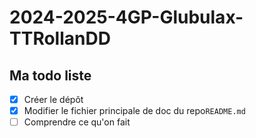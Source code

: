 # 2024-2025-4GP-Glubulax-TTRollanDD

## Ma todo liste

- [x] Créer le dépôt
- [x] Modifier le fichier principale de doc du repo`README.md`
- [ ] Comprendre ce qu'on fait 
